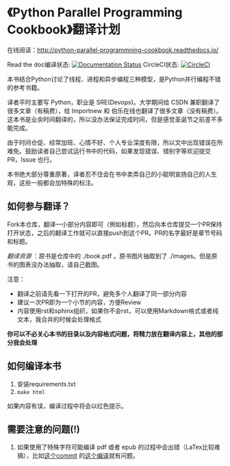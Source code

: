 # 《Python Parallel Programming Cookbook》翻译计划

在线阅读：http://python-parallel-programmning-cookbook.readthedocs.io/

Read the doc编译状态: [![Documentation Status](https://readthedocs.org/projects/python-parallel-programmning-cookbook/badge/?version=latest)](http://python-parallel-programmning-cookbook.readthedocs.io/zh_CN/latest/?badge=latest) CircleCI状态: [![CircleCI](https://circleci.com/gh/laixintao/python-parallel-programming-cookbook-cn.svg?style=svg)](https://circleci.com/gh/laixintao/python-parallel-programming-cookbook-cn)

本书结合Python讨论了线程、进程和异步编程三种模型，是Python并行编程不错的参考书籍。

译者平时主要写 Python，职业是 SRE(Devops)。大学期间给 CSDN 兼职翻译了很多文章（有稿费），给 Importnew 和 伯乐在线也翻译了很多文章（没有稿费）。这本书是业余时间翻译的，所以没办法保证完成时间，但是感觉圣诞节之前差不多能完成。

由于时间仓促、经常加班、心情不好、个人专业深度有限，所以文中出现错误在所难免。鼓励读者自己尝试运行书中的代码，如果发现错误、错别字等欢迎提交 PR，Issue 也行。

本书绝大部分尊重原著，译者忍不住会在书中卖弄自己的小聪明宣扬自己的人生观，这些一般都会加特殊的标注。


## 如何参与翻译？

Fork本仓库，翻译一小部分内容即可（例如标题），然后向本仓库提交一个PR保持打开状态，之后的翻译工作就可以直接push到这个PR。PR的名字最好是章节号码和标题。

*翻译资源* ：原书是仓库中的 ./book.pdf 。原书图片抽取到了 ./images。但是原书的图表没办法抽取，请自己截图。

注意：

- 翻译之前请先看一下打开的PR，避免多个人翻译了同一部分内容
- 建议一次PR即为一个小节的内容，方便Review
- 内容使用rst和sphinx组织，如果你不会rst，可以使用Markdown格式或者纯文本，我合并的时候会处理格式

**你可以不必关心本书的目录以及内容格式问题，将精力放在翻译内容上，其他的部分我会处理**


## 如何编译本书

1. 安装requirements.txt
2. `make html`

如果内容有误，编译过程中将会以红色提示。

## 需要注意的问题(!)

1. 如果使用了特殊字符可能编译 pdf 或者 epub 的过程中会出错（LaTex比较难搞），比如[这个commit](https://github.com/laixintao/python-parallel-programming-cookbook-cn/commit/6ea2c41ded6020c37756022cec2dc8159bc8666b) 的[这个编译](http://readthedocs.org/projects/python-parallel-programmning-cookbook/builds/7524187/)就有问题。
